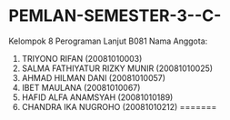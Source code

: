 
# PEMLAN-SEMESTER-3--C-

Kelompok 8 Perograman Lanjut B081
Nama Anggota:

1. TRIYONO RIFAN 					(20081010003)
2. SALMA FATHIYATUR RIZKY MUNIR 	(20081010025)
3. AHMAD HILMAN DANI 				(20081010057)
4. IBET MAULANA 					(20081010067)
5. HAFID ALFA ANAMSYAH 			(20081010189)
6. CHANDRA IKA NUGROHO 			(20081010212)
=======